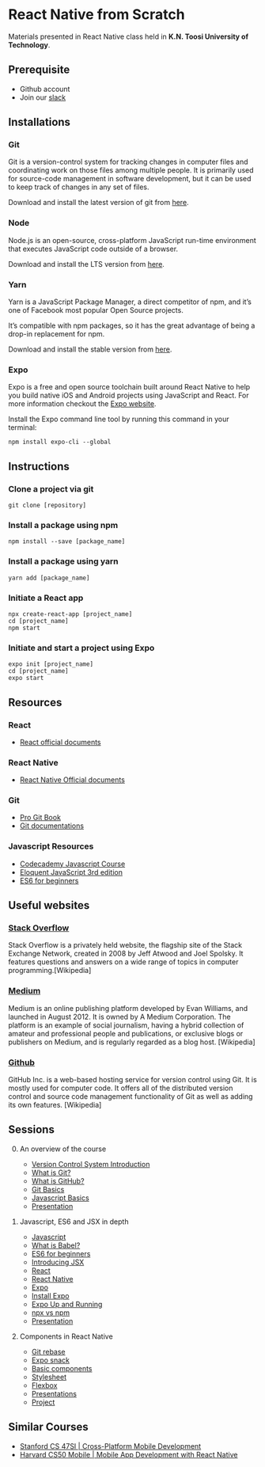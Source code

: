 # React Native from Scratch

Materials presented in React Native class held in **K.N. Toosi University of Technology**.

## Prerequisite

* Github account
* Join our [slack](https://join.slack.com/t/kntureactnative/shared_invite/enQtNDc3MDQwMjc5MTQxLTVmNWEwNGU4YmI5NjY4MDkwNGQ3OTZhNTkzZDk2NTZjYWM5MTI2MGI5OTVkMGJlYzcyODMwY2RiNWI5NDMxYTc) 

## Installations

### Git
Git is a version-control system for tracking changes in computer files and coordinating work on those files among multiple people. It is primarily used for source-code management in software development, but it can be used to keep track of changes in any set of files.

Download and install the latest version of git from [here](https://git-scm.com/downloads).

### Node
Node.js is an open-source, cross-platform JavaScript run-time environment that executes JavaScript code outside of a browser.

Download and install the LTS version from [here](https://nodejs.org/en/).

### Yarn
Yarn is a JavaScript Package Manager, a direct competitor of npm, and it’s one of Facebook most popular Open Source projects.

It’s compatible with npm packages, so it has the great advantage of being a drop-in replacement for npm.

Download and install the stable version from [here](https://yarnpkg.com/en/docs/install).

### Expo
Expo is a free and open source toolchain built around React Native to help you build native iOS and Android projects using JavaScript and React. For more information checkout the [Expo website](https://expo.io).

Install the Expo command line tool by running this command in your terminal: 

`npm install expo-cli --global`

## Instructions

### Clone a project via git
	git clone [repository]

### Install a package using npm
	npm install --save [package_name]

### Install a package using yarn
	yarn add [package_name]
	
### Initiate a React app
	npx create-react-app [project_name]
	cd [project_name]
	npm start

### Initiate and start a project using Expo
	expo init [project_name]
	cd [project_name]
	expo start

## Resources

### React

* [React official documents](https://reactjs.org/)

### React Native

* [React Native Official documents](https://facebook.github.io/react-native/docs/)

### Git

* [Pro Git Book](https://git-scm.com/book/en/v2)
* [Git documentations](https://git-scm.com/docs)

### Javascript Resources
* [Codecademy Javascript Course](https://www.codecademy.com/learn/learn-javascript)
* [Eloquent JavaScript 3rd edition](http://eloquentjavascript.net/)
* [ES6 for beginners](https://codeburst.io/es6-tutorial-for-beginners-5f3c4e7960be)

## Useful websites

### [Stack Overflow](https://stackoverflow.com/)

Stack Overflow is a privately held website, the flagship site of the Stack Exchange Network, created in 2008 by Jeff Atwood and Joel Spolsky. It features questions and answers on a wide range of topics in computer programming.[Wikipedia]

### [Medium](http://medium.com)

Medium is an online publishing platform developed by Evan Williams, and launched in August 2012. It is owned by A Medium Corporation. The platform is an example of social journalism, having a hybrid collection of amateur and professional people and publications, or exclusive blogs or publishers on Medium, and is regularly regarded as a blog host. [Wikipedia]

### [Github](https://github.com/)

GitHub Inc. is a web-based hosting service for version control using Git. It is mostly used for computer code. It offers all of the distributed version control and source code management functionality of Git as well as adding its own features. [Wikipedia]

## Sessions

0. An overview of the course
	- [Version Control System Introduction](https://www.youtube.com/watch?v=zbKdDsNNOhg)
	- [What is Git?](https://vimeo.com/41381741)
	- [What is GitHub?](https://www.youtube.com/watch?v=w3jLJU7DT5E)
	- [Git Basics](./Git.md)
	- [Javascript Basics](./JS.md)
	- [Presentation](https://www.slideshare.net/AmirAhangari1/react-native-from-scratch-session-00)

1. Javascript, ES6 and JSX in depth
	- [Javascript](http://eloquentjavascript.net/)
	- [What is Babel?](https://babeljs.io/docs/en/)
	- [ES6 for beginners](https://codeburst.io/es6-tutorial-for-beginners-5f3c4e7960be)
	- [Introducing JSX](https://reactjs.org/docs/introducing-jsx.html)
	- [React](https://reactjs.org/)
	- [React Native](https://facebook.github.io/react-native/)
	- [Expo](http://expo.io)
	- [Install Expo](https://docs.expo.io/versions/v31.0.0/introduction/installation)
	- [Expo Up and Running](https://docs.expo.io/versions/v31.0.0/workflow/up-and-running)
	- [npx vs npm](https://medium.com/@sibeeshvenu/npm-vs-npx-f737dea2fb4)
	- [Presentation](https://www.slideshare.net/AmirAhangari1/react-native-from-scratch-session-01)

2. Components in React Native
	- [Git rebase](https://www.youtube.com/watch?v=TymF3DpidJ8)
	- [Expo snack](https://snack.expo.io/)
	- [Basic components](https://facebook.github.io/react-native/docs/components-and-apis#basic-components)
	- [Stylesheet](https://facebook.github.io/react-native/docs/stylesheet)
	- [Flexbox](https://facebook.github.io/react-native/docs/flexbox)
	- [Presentations](https://www.slideshare.net/AmirAhangari1/react-native-from-scratch-session-02)
	- [Project](https://github.com/triplea24/kntu-react-native-calculator)


## Similar Courses

- [Stanford CS 47SI | Cross-Platform Mobile Development ](https://web.stanford.edu/class/cs47si/)
- [Harvard CS50 Mobile | Mobile App Development with React Native](https://cs50.github.io/mobile/)